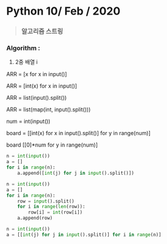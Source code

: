 # Python 10/ Feb / 2020

> ### 알고리즘  스트링

### Algorithm : 

1. 2중 배열 i

ARR = [x for x in input()]

ARR = [int(x) for x in input()]

ARR = list(input().split())

ARR = list(map(int, input().split()))

num = int(input())

board = [[int(x) for x in input().split()] for y in range(num)]

board [[0]*num for y in range(num)]

```python
n = int(input())
a = []
for i in range(n):
    a.append([int(j) for j in input().split()])
```

```python
n = int(input()) 
a = []
for i in range(n):
    row = input().split()
    for i in range(len(row)):
        row[i] = int(row[i])
    a.append(row)
```

```python
n = int(input()) 
a = [[int(j) for j in input().split()] for i in range(n)]
```



